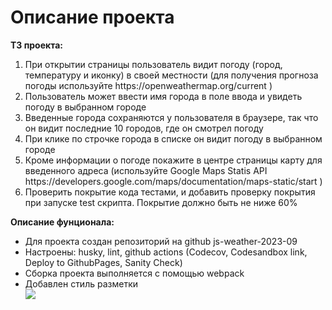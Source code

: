 # Описание проекта

<b>ТЗ проекта:</b>

<ol>
<li>При открытии страницы пользователь видит погоду (город, температуру и иконку) в своей местности (для получения прогноза погоды используйте https://openweathermap.org/current )</li>
<li>Пользователь может ввести имя города в поле ввода и увидеть погоду в выбранном городе</li>
<li>Введенные города сохраняются у пользователя в браузере, так что он видит последние 10 городов, где он смотрел погоду</li>
<li>При клике по строчке города в списке он видит погоду в выбранном городе</li>
<li>Кроме информации о погоде покажите в центре страницы карту для введенного адреса (используйте Google Maps Statis API https://developers.google.com/maps/documentation/maps-static/start )</li>
<li>Проверить покрытие кода тестами, и добавить проверку покрытия при запуске test скрипта. Покрытие должно быть не ниже 60%</li>
</ol>

<b>Описание фунционала:</b>

<ul>
<li>Для проекта создан репозиторий на github js-weather-2023-09</li>
<li>Настроены: husky, lint, github actions (Codecov, Codesandbox link, Deploy to GithubPages, Sanity Check)</li>
<li>Сборка проекта выполняется с помощью webpack</li>
<li>Добавлен стиль разметки</li>

<a href="https://codecov.io/gh/SabinaHisamova/js-weather-2023-09" > 
 <img src="https://codecov.io/gh/SabinaHisamova/js-weather-2023-09/graph/badge.svg?token=8TH6Y9ISIQ"/> 
 </a>

</ul>
